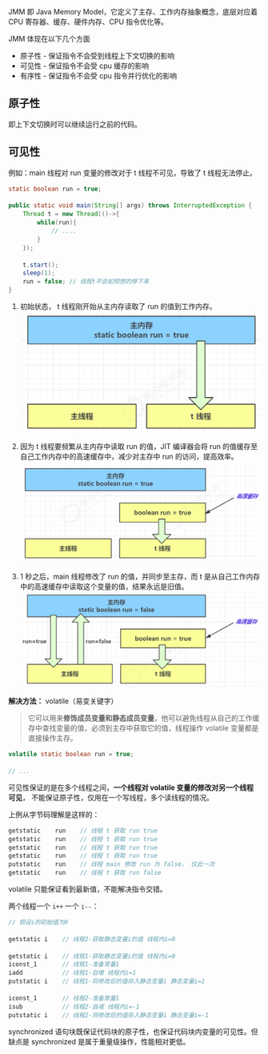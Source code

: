 
JMM 即 Java Memory Model，它定义了主存、工作内存抽象概念，底层对应着 CPU 寄存器、缓存、硬件内存、CPU 指令优化等。

JMM 体现在以下几个方面
- 原子性 - 保证指令不会受到线程上下文切换的影响
- 可见性 - 保证指令不会受 cpu 缓存的影响
- 有序性 - 保证指令不会受 cpu 指令并行优化的影响

## 原子性

即上下文切换时可以继续运行之前的代码。

## 可见性

例如：main 线程对 run 变量的修改对于 t 线程不可见，导致了 t 线程无法停止。

```java
static boolean run = true;

public static void main(String[] args) throws InterruptedException {
	Thread t = new Thread(()->{
		while(run){
			// ....
		}
	});
	
	t.start();
	sleep(1);
	run = false; // 线程t不会如预想的停下来
}
```

1. 初始状态， t 线程刚开始从主内存读取了 run 的值到工作内存。
![](assets/Java内存模型/file-20250506203741223.png)

2. 因为 t 线程要频繁从主内存中读取 run 的值，JIT 编译器会将 run 的值缓存至自己工作内存中的高速缓存中，减少对主存中 run 的访问，提高效率。
![](assets/Java内存模型/file-20250506203815768.png)

3. 1 秒之后，main 线程修改了 run 的值，并同步至主存，而 t 是从自己工作内存中的高速缓存中读取这个变量的值，结果永远是旧值。
![](assets/Java内存模型/file-20250506203841760.png)


**解决方法：** volatile（易变关键字）

> 它可以用来**修饰成员变量和静态成员变量**，他可以避免线程从自己的工作缓存中查找变量的值，必须到主存中获取它的值，线程操作 volatile 变量都是直接操作主存。

```java
volatile static boolean run = true;

// ...
```

可见性保证的是在多个线程之间，**一个线程对 volatile 变量的修改对另一个线程可见**， 不能保证原子性，仅用在一个写线程，多个读线程的情况。 

上例从字节码理解是这样的：

```java
getstatic    run    // 线程 t 获取 run true
getstatic    run    // 线程 t 获取 run true
getstatic    run    // 线程 t 获取 run true
getstatic    run    // 线程 t 获取 run true
putstatic    run    // 线程 main 修改 run 为 false， 仅此一次
getstatic    run    // 线程 t 获取 run false
```


volatile 只能保证看到最新值，不能解决指令交错。

两个线程一个 `i++` 一个 `i--`：

```java
// 假设i的初始值为0

getstatic i    // 线程2-获取静态变量i的值 线程内i=0

getstatic i    // 线程1-获取静态变量i的值 线程内i=0
iconst_1       // 线程1-准备常量1
iadd           // 线程1-自增 线程内i=1
putstatic i    // 线程1-将修改后的值存入静态变量i 静态变量i=1

iconst_1       // 线程2-准备常量1
isub           // 线程2-自减 线程内i=-1
putstatic i    // 线程2-将修改后的值存入静态变量i 静态变量i=-1
```


 synchronized 语句块既保证代码块的原子性，也保证代码块内变量的可见性。但缺点是 synchronized 是属于重量级操作，性能相对更低。









